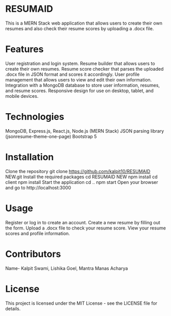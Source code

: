 # RESUMAID
This is a MERN Stack web application that allows users to create their own resumes and also check their resume scores by uploading a .docx file.

# Features
User registration and login system.
Resume builder that allows users to create their own resumes.
Resume score checker that parses the uploaded .docx file in JSON format and scores it accordingly.
User profile management that allows users to view and edit their own information.
Integration with a MongoDB database to store user information, resumes, and resume scores.
Responsive design for use on desktop, tablet, and mobile devices.

# Technologies
MongoDB, Express.js, React.js, Node.js (MERN Stack)
JSON parsing library (jsonresume-theme-one-page)
Bootstrap 5

# Installation
Clone the repository
git clone https://github.com/kalpit10/RESUMAID NEW.git
Install the required packages
cd RESUMAID NEW
npm install
cd client
npm install
Start the application
cd ..
npm start
Open your browser and go to http://localhost:3000

# Usage
Register or log in to create an account.
Create a new resume by filling out the form.
Upload a .docx file to check your resume score.
View your resume scores and profile information.

# Contributors
Name- Kalpit Swami, Lishika Goel, Mantra Manas Acharya

# License
This project is licensed under the MIT License - see the LICENSE file for details.



